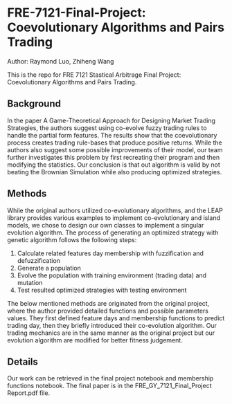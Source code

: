 # FRE-7121-Final-Project: Coevolutionary Algorithms and Pairs Trading
Author: Raymond Luo, Zhiheng Wang

This is the repo for FRE 7121 Stastical Arbitrage Final Project: Coevolutionary Algorithms and Pairs Trading.

## Background
In the paper A Game-Theoretical Approach for Designing Market Trading Strategies, the authors suggest using co-evolve fuzzy trading rules to handle the partial form features. The results show that the coevolutionary process creates trading rule-bases that produce positive returns. While the authors also suggest some possible improvements of their model, our team further investigates this problem by first recreating their program and then modifying the statistics. Our conclusion is that out algorithm is valid by not beating
the Brownian Simulation while also producing optimized strategies.

## Methods
While the original authors utilized co-evolutionary algorithms, and the LEAP library provides various examples to implement co-evolutionary and island models, we chose to design our own classes to implement a singular evolution algorithm. The process of generating an optimized strategy with genetic algorithm follows
the following steps:
1. Calculate related features day membership with fuzzification and defuzzification
2. Generate a population
3. Evolve the population with training environment (trading data) and mutation
4. Test resulted optimized strategies with testing environment

The below mentioned methods are originated from the original project, where the author provided detailed functions and possible parameters values. They first defined feature days and membership functions to predict trading day, then they briefly introduced their co-evolution algorithm. Our trading mechanics are in the same manner as the original project but our evolution algorithm are modified for better fitness judgement.

## Details
Our work can be retrieved in the final project notebook and membership functions notebook. The final paper is in the FRE_GY_7121_Final_Project Report.pdf file. 
